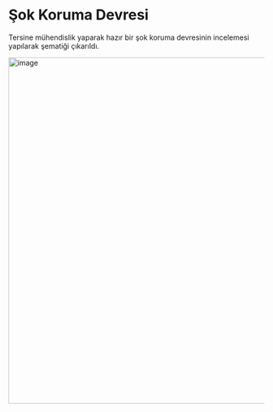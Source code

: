 # Şok Koruma Devresi

Tersine mühendislik yaparak hazır bir şok
koruma devresinin incelemesi yapılarak
şematiği çıkarıldı.

<img width="1093" height="683" alt="image" src="https://github.com/user-attachments/assets/4e097587-2ac4-49fc-80c6-898178a5186f" />
